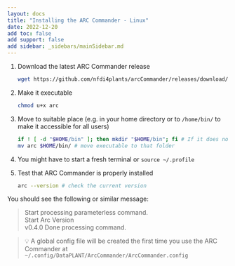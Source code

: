 ```yaml
---
layout: docs
title: "Installing the ARC Commander - Linux"
date: 2022-12-20
add toc: false
add support: false
add sidebar: _sidebars/mainSidebar.md
---
```


1. Download the latest ARC Commander release

    ```bash
    wget https://github.com/nfdi4plants/arcCommander/releases/download/v0.4.0-linux.x64/arc
    ```

1. Make it executable

    ```bash
    chmod u+x arc
    ```

1. Move to suitable place (e.g. in your home directory or to `/home/bin/` to make it accessible for all users)

    ```bash
    if ! [ -d "$HOME/bin" ]; then mkdir "$HOME/bin"; fi # If it does not exist, create a folder `bin` in your home directory. 
    mv arc $HOME/bin/ # move executable to that folder
    ```

1. You might have to start a fresh terminal or `source ~/.profile`

1. Test that ARC Commander is properly installed

    ```bash
    arc --version # check the current version 
    ```

You should see the following or similar message:

> Start processing parameterless command.  
> Start Arc Version  
> v0.4.0
> Done processing command.  

> :bulb: A global config file will be created the first time you use the ARC Commander at `~/.config/DataPLANT/ArcCommander/ArcCommander.config`

